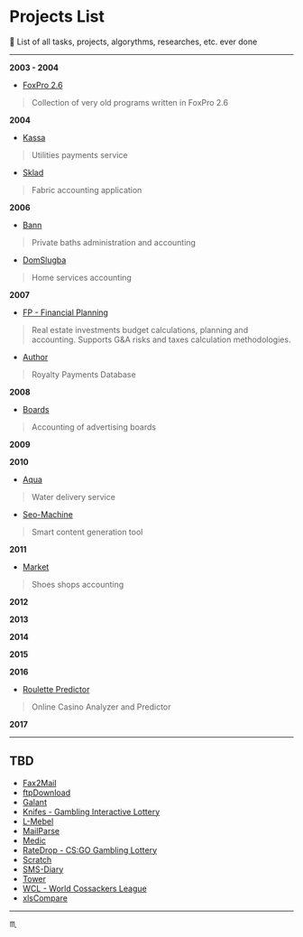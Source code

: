 # Projects List #

:floppy_disk: List of all tasks, projects, algorythms, researches, etc. ever done

---

**2003 - 2004**

- [FoxPro 2.6](projects/foxpro26/)
> Collection of very old programs written in FoxPro 2.6

**2004**

- [Kassa](projects/kassa/)
> Utilities payments service

- [Sklad](projects/sklad/)
> Fabric accounting application

**2006**

- [Bann](projects/bann/)
> Private baths administration and accounting

- [DomSlugba](projects/domslugba/)
> Home services accounting

**2007**

- [FP - Financial Planning](projects/fp/)
> Real estate investments budget calculations, planning and accounting.
  Supports G&A risks and taxes calculation methodologies.

- [Author](projects/author/)
> Royalty Payments Database

**2008**

- [Boards](projects/boards/)
> Accounting of advertising boards

**2009**

**2010**

- [Aqua](projects/aqua/)
> Water delivery service

- [Seo-Machine](projects/seo-machine/)
> Smart content generation tool

**2011**

- [Market](projects/market/)
> Shoes shops accounting

**2012**

**2013**

**2014**

**2015**

**2016**

- [Roulette Predictor](projects/roulette-predictor/)
> Online Casino Analyzer and Predictor

**2017**

---

## TBD ##

- [Fax2Mail](projects/fax2mail/)
- [ftpDownload](projects/ftpdownload/)
- [Galant](projects/galant/)
- [Knifes - Gambling Interactive Lottery](projects/knifes/)
- [L-Mebel](projects/l-mebel/)
- [MailParse](projects/mailparse/)
- [Medic](projects/medic/)
- [RateDrop - CS:GO Gambling Lottery](projects/ratedrop/)
- [Scratch](projects/scratch/)
- [SMS-Diary](projects/sms-diary/)
- [Tower](projects/tower/)
- [WCL - World Cossackers League](projects/wcl/)
- [xlsCompare](projects/xlscompare/)

---

:scorpius:
